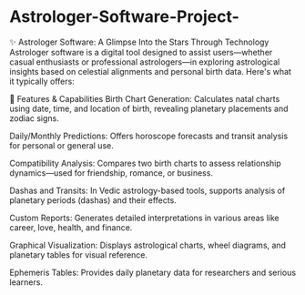 # Astrologer-Software-Project-

✨ Astrologer Software: A Glimpse Into the Stars Through Technology Astrologer software is a digital tool designed to assist users—whether casual enthusiasts or professional astrologers—in exploring astrological insights based on celestial alignments and personal birth data. Here's what it typically offers:

🌟 Features & Capabilities
Birth Chart Generation: Calculates natal charts using date, time, and location of birth, revealing planetary placements and zodiac signs.

Daily/Monthly Predictions: Offers horoscope forecasts and transit analysis for personal or general use.

Compatibility Analysis: Compares two birth charts to assess relationship dynamics—used for friendship, romance, or business.

Dashas and Transits: In Vedic astrology-based tools, supports analysis of planetary periods (dashas) and their effects.

Custom Reports: Generates detailed interpretations in various areas like career, love, health, and finance.

Graphical Visualization: Displays astrological charts, wheel diagrams, and planetary tables for visual reference.

Ephemeris Tables: Provides daily planetary data for researchers and serious learners.

